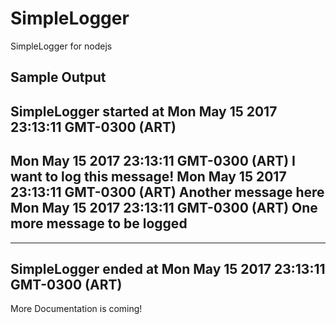 # SimpleLogger
SimpleLogger for nodejs

Sample Output
---------------------------------------------------------------------
   SimpleLogger started at Mon May 15 2017 23:13:11 GMT-0300 (ART)
---------------------------------------------------------------------
Mon May 15 2017 23:13:11 GMT-0300 (ART)   I want to log this message!
Mon May 15 2017 23:13:11 GMT-0300 (ART)   Another message here
Mon May 15 2017 23:13:11 GMT-0300 (ART)   One more message to be logged
---------------------------------------------------------------------
---------------------------------------------------------------------
   SimpleLogger ended at Mon May 15 2017 23:13:11 GMT-0300 (ART)
---------------------------------------------------------------------

More Documentation is coming!